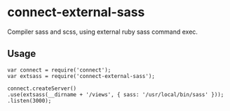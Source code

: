 # connect-external-sass

Compiler sass and scss, using external ruby sass command exec.

## Usage

```
var connect = require('connect');
var extsass = require('connect-external-sass');

connect.createServer()
.use(extsass(__dirname + '/views', { sass: '/usr/local/bin/sass' }));
.listen(3000);
```
